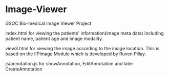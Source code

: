 Image-Viewer
============

GSOC Bio-medical Image Viewer Project

index.html for viewing the patients' information(image meta data) including patient name, patient age and image modality.

view3.html for viewing the image according to the image location. This is based on the IIPImage Module which is developed by Ruven Pillay.

js/annotation.js for showAnnotation, EditAnnotation and later CreateAnnotation
